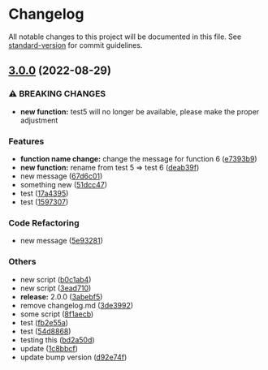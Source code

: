 # Changelog

All notable changes to this project will be documented in this file. See [standard-version](https://github.com/conventional-changelog/standard-version) for commit guidelines.

## [3.0.0](https://github.com/chan-awesome-org/some-publish-code/compare/v1.0.0...v3.0.0) (2022-08-29)


### ⚠ BREAKING CHANGES

* **new function:** test5 will no longer be available, please make the proper adjustment

### Features

* **function name change:** change the message for function 6 ([e7393b9](https://github.com/chan-awesome-org/some-publish-code/commit/e7393b92e019d7fb19c0b9a6e310cc9f3f2fe917))
* **new function:** rename from test 5 => test 6 ([deab39f](https://github.com/chan-awesome-org/some-publish-code/commit/deab39fdbe1e4f8ca82249551349316272857e9f))
* new message ([67d6c01](https://github.com/chan-awesome-org/some-publish-code/commit/67d6c01a8df45f20b77c41f81f03fca5780743d3))
* something new ([51dcc47](https://github.com/chan-awesome-org/some-publish-code/commit/51dcc4710f006f25ed5f4890888412fc2ccff355))
* test ([17a4395](https://github.com/chan-awesome-org/some-publish-code/commit/17a4395b882f96813d401ad353c5640487758908))
* test ([1597307](https://github.com/chan-awesome-org/some-publish-code/commit/15973076efbc05aa28d3734690285860408e6144))


### Code Refactoring

* new message ([5e93281](https://github.com/chan-awesome-org/some-publish-code/commit/5e93281cdfcc6be9ca240195ff18b2ed70c5158d))


### Others

* new script ([b0c1ab4](https://github.com/chan-awesome-org/some-publish-code/commit/b0c1ab46209be2b0b5007e7d03251d106736ff84))
* new script ([3ead710](https://github.com/chan-awesome-org/some-publish-code/commit/3ead7107896dd3f1190c7ec9fb5be3ded25e5dbb))
* **release:** 2.0.0 ([3abebf5](https://github.com/chan-awesome-org/some-publish-code/commit/3abebf5ade5bf6fc17a45ae4ec8f03e34a79ffb3))
* remove changelog.md ([3de3992](https://github.com/chan-awesome-org/some-publish-code/commit/3de399288cac85e91f13f955f68566f4ef9e0463))
* some script ([8f1aecb](https://github.com/chan-awesome-org/some-publish-code/commit/8f1aecb1851c78b0ec7b05662f2337be240c1d5a))
* test ([fb2e55a](https://github.com/chan-awesome-org/some-publish-code/commit/fb2e55a02f7bb9fdd2c92f9c1a25e48f533bd79c))
* test ([54d8868](https://github.com/chan-awesome-org/some-publish-code/commit/54d88684b46e348b1ad3c9851653d12cf9a738b7))
* testing this ([bd2a50d](https://github.com/chan-awesome-org/some-publish-code/commit/bd2a50dbd49953ce7731e8f53685a4d5935ddf2a))
* update ([1c8bbcf](https://github.com/chan-awesome-org/some-publish-code/commit/1c8bbcfdd326d0ab4f4e614bdeb873498c9573d5))
* update bump version ([d92e74f](https://github.com/chan-awesome-org/some-publish-code/commit/d92e74fc2f4dcb0b123c4c04fe12c80606471dbb))
